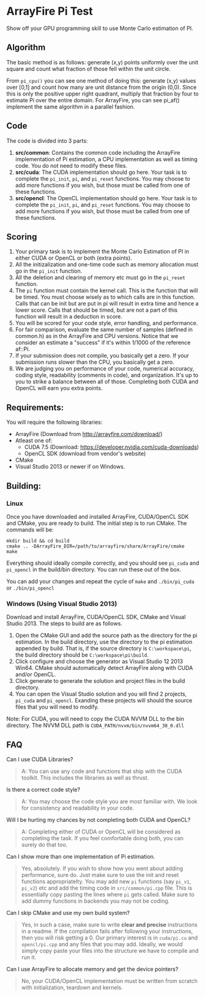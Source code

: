 # ArrayFire Pi Test
Show off your GPU programming skill to use Monte Carlo estimation of PI.

## Algorithm
The basic method is as follows: generate (x,y) points uniformly over the unit
square and count what fraction of those fell within the unit circle.

From `pi_cpu()` you can see one method of doing this: generate (x,y) values over
[0,1] and count how many are unit distance from the origin (0,0). Since this is
only the positive upper right quadrant, multiply that fraction by four to
estimate Pi over the entire domain. For ArrayFire, you can see pi_af() implement
the same algorithm in a parallel fashion.

## Code
The code is divided into 3 parts:

1. **src/common**: Contains the common code including the ArrayFire
   implementation of Pi estimation, a CPU implementation as well as timing code.
   You do not need to modify these files.
2. **src/cuda**: The CUDA implementation should go here. Your task is to
   complete the `pi_init`, `pi`, and `pi_reset` functions. You may choose to
   add more functions if you wish, but those must be called from one of these
   functions.
3. **src/opencl**: The OpenCL implementation should go here. Your task is to
   complete the `pi_init`, `pi`, and `pi_reset` functions. You may choose to
   add more functions if you wish, but those must be called from one of these
   functions.

## Scoring
1. Your primary task is to implement the Monte Carlo Estimation of PI in either
   CUDA or OpenCL or both (extra points).
2. All the initizalization and one-time code such as memory allocation must go
   in the `pi_init` function.
3. All the deletion and clearing of memory etc must go in the `pi_reset`
   function.
4. The `pi` function must contain the kernel call. This is the function that
   will be timed. You must choose wisely as to which calls are in this function.
   Calls that can be init but are put in pi will result in extra time and hence
   a lower score. Calls that should be timed, but are not a part of this
   function will result in a deduction in score.
5. You will be scored for your code style, error handling, and performance.
6. For fair comparison, evaluate the same number of samples (defined in
   common.h) as in the ArrayFire and CPU versions. Notice that we consider an
   estimate a "success" if it's within 1/1000 of the reference af::Pi.
7. If your submission does not compile, you basically get a zero. If your
   submission runs slower than the CPU, you basically get a zero.
8. We are judging you on performance of your code, numerical accuracy, coding
   style, readability (comments in code), and organization. It's up to you to
   strike a balance between all of those. Completing both CUDA and OpenCL will
   earn you extra points.

## Requirements:
You will require the following libraries:
* ArrayFire (Download from http://arrayfire.com/download/)
* Atleast one of:
  * CUDA 7.5 (Download: https://developer.nvidia.com/cuda-downloads)
  * OpenCL SDK (download from vendor's website)
* CMake
* Visual Studio 2013 or newer if on Windows.

## Building:
### Linux
Once you have downloaded and installed ArrayFire, CUDA/OpenCL SDK and CMake,
you are ready to build.
The initial step is to run CMake. The commands will be:
```
mkdir build && cd build
cmake .. -DArrayFire_DIR=/path/to/arrayfire/share/ArrayFire/cmake
make
```

Everything should ideally compile correctly, and you should see `pi_cuda` and
`pi_opencl` in the build/bin directory. You can run these out of the box.

You can add your changes and repeat the cycle of `make` and `./bin/pi_cuda` or
`./bin/pi_opencl`

### Windows (Using Visual Studio 2013)
Download and install ArrayFire, CUDA/OpenCL SDK, CMake and Visual Studio 2013.
The steps to build are as follows.

1. Open the CMake GUI and add the source path as the directory for the pi
   estimation. In the build directory, use the directory to the pi estimation
   appended by build. That is, if the source directory is `C:\workspace\pi`, the
   build directory should be `C:\workspace\pi\build`.
2. Click configure and choose the generator as Visual Studio 12 2013 Win64.
   CMake should automatically detect ArrayFire along with CUDA and/or OpenCL.
3. Click generate to generate the solution and project files in the build
   directory.
4. You can open the Visual Studio solution and you will find 2 projects,
   `pi_cuda` and `pi_opencl`. Exanding these projects will should the source
   files that you will need to modify.

Note: For CUDA, you will need to copy the CUDA NVVM DLL to the bin directory.
The NVVM DLL path is `CUDA_PATH/nvvm/bin/nvvm64_30_0.dll`

## FAQ
Can I use CUDA Libraries?
> A: You can use any code and functions that ship with the CUDA toolkit. This
> includes the libraries as well as thrust.

Is there a correct code style?
> A: You may choose the code style you are most familiar with. We look for
> consistency and readability in your code.

Will I be hurting my chances by not completing both CUDA and OpenCL?
> A: Completing either of CUDA or OpenCL will be considered as completing the
> task. If you feel comfortable doing both, you can surely do that too.

Can I show more than one implementation of Pi estimation.
> Yes, absolutely. If you wish to show how you went about adding performance,
> sure do. Just make sure to use the init and reset functions appropriatelty.
> You may add new `pi` functions (say `pi_v1`, `pi_v2`) etc and add the timing
> code in `src/common/pi.cpp` file. This is essentially copy pasting the lines
> where `pi` gets called. Make sure to add dummy functions in backends you may
> not be coding.

Can I skip CMake and use my own build system?
> Yes, in such a case, make sure to write **clear and precise** instructions
> in a readme. If the compilation fails after following your instructions, then
> you will risk getting a 0. Our primary interest is in `cuda/pi.cu` and
> `opencl/pi.cpp` and any files that you may add. Ideally, we would simply copy
> paste your files into the structure we have to compile and run it.

Can I use ArrayFire to allocate memory and get the device pointers?
> No, your CUDA/OpenCL implementation must be written from scratch with
> initialization, teardown and kernels.
